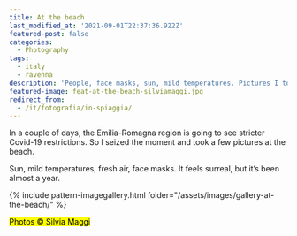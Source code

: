 ```yaml
---
title: At the beach
last_modified_at: '2021-09-01T22:37:36.922Z'
featured-post: false
categories:
  - Photography
tags:
  - italy
  - ravenna
description: 'People, face masks, sun, mild temperatures. Pictures I took today at the beach in Marina di Ravenna.'
featured-image: feat-at-the-beach-silviamaggi.jpg
redirect_from:
  - /it/fotografia/in-spiaggia/
---
```

<p class="lead">In a couple of days, the Emilia-Romagna region is going to see stricter Covid-19 restrictions. So I seized the moment and took a few pictures at the beach.</p>

<!--more-->

Sun, mild temperatures, fresh air, face masks. It feels surreal, but it’s been almost a year.

{% include pattern-imagegallery.html folder="/assets/images/gallery-at-the-beach/" %}

<p class="detached"><mark class="highlight small">Photos &copy; Silvia Maggi</mark></p>
